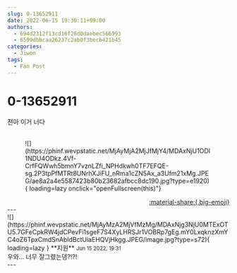 ```yaml
---
slug: 0-13652911
date: 2022-06-15 19:30:11+09:00
authors:
  - 694d2312f13cd16f28d0daebec566993
  - 6599dbbcaa26237c2ab0f3becb421b45
categories:
  - Jiwon
tags:
  - Fan Post
---
```


# 0-13652911

<div class="post-container" markdown="1">
<div class="content-container md-sidebar__scrollwrap" markdown="1">

젼아 이거 너다<br><br>
<figure markdown="1">
![](https://phinf.wevpstatic.net/MjAyMjA2MjJfMjY4/MDAxNjU1ODI1NDU4ODkz.4Vf-CrfFQWwh5bmnY7vznLZfi_NPHdkwh0TF7EFQE-sg.2P3tpPfMTRt8UNrhXJiFU_nRma1cZN5Ax_a3Ufm21xMg.JPEG/ae8a2a4e5587423b80b23682afbcc8dc190.jpg?type=e1920){ loading=lazy onclick="openFullscreen(this)"}
</figure>


</div>
</div>

<div style="text-align: right;" markdown="1">
<a href="https://weverse.io/fromis9/fanpost/0-13652911" style="text-align: right;">:material-share:{.big-emoji}</a>
</div>
---

<div class="comments-container md-sidebar__scrollwrap" markdown="1">
<div class="comment" markdown="1">
<div class='id-container' markdown="1">
![](https://phinf.wevpstatic.net/MjAyMzA2MjVfMzMg/MDAxNjg3NjU0MTExOTU5.7GFeCpkRW4jdCPevFi1sgeF7S4XyLHRSJr1VOBRp7gEg.mY0LxqknzXmYC4oZ6TpxCmdSnAbldBctUiaEHQVjHkgg.JPEG/image.jpg?type=s72){ loading=lazy }
**<span class="artist">지원</span>** <small>Jun 15 2022, 19:31</small><br>
</div>
<div class='comment-body' markdown="1">
우와... 너무 잘그렸는뎅?!?!
</div>
</div>
</div>
---

